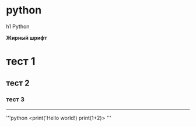 # python
h1 Python

**Жирный шрифт**

# тест 1
## тест 2
### тест 3
***
'''python
<print('Hello world!)
print(1+2)>
'''
